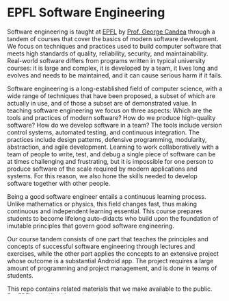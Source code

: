 # EPFL Software Engineering

Software engineering is taught at [EPFL](http://ic.epfl.ch) by [Prof. George Candea](http://dslab.epfl.ch/people/candea) through a tandem of courses that cover the basics of modern software development.  We focus on techniques and practices used to build computer software that meets high standards of quality, reliability, security, and maintainability. Real-world software differs from programs written in typical university courses: it is large and complex, it is developed by a team, it lives long and evolves and needs to be maintained, and it can cause serious harm if it fails.

Software engineering is a long-established field of computer science, with a wide range of techniques that have been proposed, a subset of which are actually in use, and of those a subset are of demonstrated value. In teaching software engineering we focus on three aspects: Which are the tools and practices of modern software? How do we produce high-quality software? How do we develop software in a team? The tools include version control systems, automated testing, and continuous integration. The practices include design patterns, defensive programming, modularity, abstraction, and agile development. Learning to work collaboratively with a team of people to write, test, and debug a single piece of software can be at times challenging and frustrating, but it is impossible for one person to produce software of the scale required by modern applications and systems. For this reason, we also hone the skills needed to develop software together with other people. 

Being a good software engineer entails a continuous learning process. Unlike mathematics or physics, this field changes fast, thus making continuous and independent learning essential. This course prepares students to become lifelong auto-didacts who build upon the foundation of imutable principles that govern good software engineering.

Our course tandem consists of one part that teaches the principles and concepts of successful software engineering through lectures and exercises, while the other part applies the concepts to an extensive project whose outcome is a substantial Android app. The project requires a large amount of programming and project management, and is done in teams of students.

This repo contains related materials that we make available to the public. For EPFL-specific information, please see [the course webpage](http://dslab.epfl.ch/teaching/sweng/).

- [Bootcamp](bootcamp)
- [Exercises](exercises)
- [Lectures](lectures)
- [Past midterm exams](exams/midterm/) along with solutions
- [Past final exams](exams/final/) along with solutions
- [Software Development Project](project)
